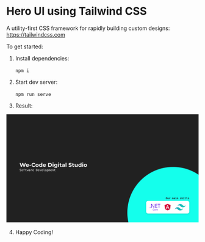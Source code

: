 # Hero UI using Tailwind CSS
A utility-first CSS framework for rapidly building custom designs: https://tailwindcss.com

To get started:

1. Install dependencies:

    `npm i`

2. Start dev server:

    `npm run serve`

3. Result:

![alt text](https://github.com/wecodedigitalstudio/tailwind-hero/blob/master/mockup.png)

4. Happy Coding!
